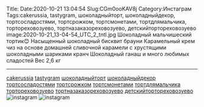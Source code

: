 Title:
Date:2020-10-21 13:04:54
Slug:CGm0ooKAV8j
Category:Инстаграм
Tags:cakerussia, tastygram, шоколадныйторт, шоколадныйдекор, тортсосладостями, тортсрожком, тортсмонетами, тортдлямальчика, тортореховозуево, тортназаказореховозуево, детскийтортореховозуево
image:2020-10-21_13-04-54_UTC_2_tntl.jpg
Шоколадный мальчишеский тортик😊
Насыщенный шоколадный бисквит брауни
Карамельный крем чиз на основе домашней сливочной карамели с хрустящими шоколадными шариками кранч
Шоколадный ганаш и много любимых сладостей
Вес 2,6 кг
______________________
[cakerussia]({tag}cakerussia) [tastygram]({tag}tastygram) [шоколадныйторт]({tag}шоколадныйторт) [шоколадныйдекор]({tag}шоколадныйдекор) [тортсосладостями]({tag}тортсосладостями) [тортсрожком]({tag}тортсрожком) [тортсмонетами]({tag}тортсмонетами) [тортдлямальчика]({tag}тортдлямальчика) [тортореховозуево]({tag}тортореховозуево) [тортназаказореховозуево]({tag}тортназаказореховозуево) [детскийтортореховозуево]({tag}детскийтортореховозуево)
![instagram]({attach}images/2020-10-21_13-04-54_UTC_2.jpg)
![instagram]({attach}images/2020-10-21_13-04-54_UTC_1.jpg)

